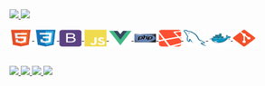 <div>
  <a href="https://github.com/migueljuniorpa">
  <img height="180em" src="https://github-readme-stats.vercel.app/api?username=migueljuniorpa&show_icons=true&theme=dracula&include_all_commits=true&count_private=true"/>
  <img height="180em" src="https://github-readme-stats.vercel.app/api/top-langs/?username=migueljuniorpa&layout=compact&langs_count=7&theme=dracula"/>
</div>
<div style="display: inline_block"><br>
  <img align="center" alt="Miguel-HTML" height="30" width="40" src="https://raw.githubusercontent.com/devicons/devicon/master/icons/html5/html5-original.svg">
  <img align="center" alt="Miguel-CSS" height="30" width="40" src="https://raw.githubusercontent.com/devicons/devicon/master/icons/css3/css3-original.svg">
  <img align="center" alt="Miguel-BT" height="30" width="40" src="https://raw.githubusercontent.com/devicons/devicon/master/icons/bootstrap/bootstrap-plain.svg">
  <img align="center" alt="Miguel-JS" height="30" width="40" src="https://raw.githubusercontent.com/devicons/devicon/master/icons/javascript/javascript-plain.svg">
  <img align="center" alt="Miguel-VUE" height="30" width="40" src="https://raw.githubusercontent.com/devicons/devicon/master/icons/vuejs/vuejs-original.svg">
  <img align="center" alt="Miguel-PHP" height="30" width="40" src="https://raw.githubusercontent.com/devicons/devicon/master/icons/php/php-original.svg">
  <img align="center" alt="Miguel-Laravel" height="30" width="40" src="https://raw.githubusercontent.com/devicons/devicon/master/icons/laravel/laravel-plain.svg">
  <img align="center" alt="Miguel-mysql" height="30" width="40" src="https://raw.githubusercontent.com/devicons/devicon/master/icons/mysql/mysql-plain.svg">
  <img align="center" alt="Miguel-docker" height="30" width="40" src="https://raw.githubusercontent.com/devicons/devicon/master/icons/docker/docker-original.svg">
  <img align="center" alt="Miguel-git" height="30" width="40" src="https://raw.githubusercontent.com/devicons/devicon/master/icons/git/git-original.svg">
</div>
<br>
<br>
<div>
  <a href="https://www.instagram.com/miguelzzitu" target="_blank">
    <img src="https://img.shields.io/badge/-Instagram-%23E4405F?style=for-the-badge&logo=instagram&logoColor=white" target="_blank">
  </a>
  <a href="https://discord.gg/XjSB5nzA" target="_blank">
   <img src="https://img.shields.io/badge/Discord-7289DA?style=for-the-badge&logo=discord&logoColor=white" target="_blank">
  </a> 
  <a href = "mailto:miguel.ii@live.com">
    <img src="https://img.shields.io/badge/-Gmail-%23333?style=for-the-badge&logo=gmail&logoColor=white" target="_blank">
  </a>
  <a href="https://www.linkedin.com/in/miguel-j%C3%BAnior-28180411b" target="_blank">
    <img src="https://img.shields.io/badge/-LinkedIn-%230077B5?style=for-the-badge&logo=linkedin&logoColor=white" target="_blank">
  </a>   
</div>
